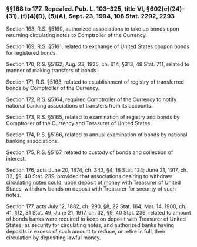 ### §§168 to 177. Repealed. Pub. L. 103–325, title VI, §602(e)(24)–(31), (f)(4)(D), (5)(A), Sept. 23, 1994, 108 Stat. 2292, 2293 ###

Section 168, R.S. §5160, authorized associations to take up bonds upon returning circulating notes to Comptroller of the Currency.

Section 169, R.S. §5161, related to exchange of United States coupon bonds for registered bonds.

Section 170, R.S. §5162; Aug. 23, 1935, ch. 614, §313, 49 Stat. 711, related to manner of making transfers of bonds.

Section 171, R.S. §5163, related to establishment of registry of transferred bonds by Comptroller of the Currency.

Section 172, R.S. §5164, required Comptroller of the Currency to notify national banking associations of transfers from its accounts.

Section 173, R.S. §5165, related to examination of registry and bonds by Comptroller of the Currency and Treasurer of United States.

Section 174, R.S. §5166, related to annual examination of bonds by national banking associations.

Section 175, R.S. §5167, related to custody of bonds and collection of interest.

Section 176, acts June 20, 1874, ch. 343, §4, 18 Stat. 124; June 21, 1917, ch. 32, §9, 40 Stat. 239, provided that associations desiring to withdraw circulating notes could, upon deposit of money with Treasurer of United States, withdraw bonds on deposit with Treasurer for security of such notes.

Section 177, acts July 12, 1882, ch. 290, §8, 22 Stat. 164; Mar. 14, 1900, ch. 41, §12, 31 Stat. 49; June 21, 1917, ch. 32, §9, 40 Stat. 239, related to amount of bonds banks were required to keep on deposit with Treasurer of United States, as security for circulating notes, and authorized banks having deposits in excess of such amount to reduce, or retire in full, their circulation by depositing lawful money.